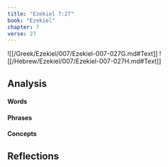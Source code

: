 ```yaml
---
title: "Ezekiel 7:27"
book: "Ezekiel"
chapter: 7
verse: 27
---
```

![[/Greek/Ezekiel/007/Ezekiel-007-027G.md#Text]]
![[/Hebrew/Ezekiel/007/Ezekiel-007-027H.md#Text]]

## Analysis

#### Words

#### Phrases

#### Concepts

## Reflections

